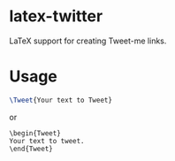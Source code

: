 latex-twitter
=============

LaTeX support for creating Tweet-me links.


Usage
=====
```latex
\Tweet{Your text to Tweet}
```

or

```
\begin{Tweet}
Your text to tweet.
\end{Tweet}
```
